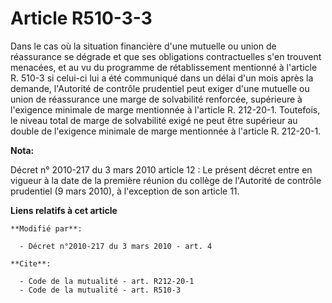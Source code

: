 # Article R510-3-3

Dans le cas où la situation financière d'une mutuelle ou union de réassurance se dégrade et que ses obligations
contractuelles s'en trouvent menacées, et au vu du programme de rétablissement mentionné à l'article R. 510-3 si celui-ci lui
a été communiqué dans un délai d'un mois après la demande, l'Autorité de contrôle prudentiel peut exiger d'une mutuelle ou
union de réassurance une marge de solvabilité renforcée, supérieure à l'exigence minimale de marge mentionnée à l'article R.
212-20-1. Toutefois, le niveau total de marge de solvabilité exigé ne peut être supérieur au double de l'exigence minimale de
marge mentionnée à l'article R. 212-20-1.

**Nota:**

Décret n° 2010-217 du 3 mars 2010 article 12 : Le présent décret entre en vigueur à la date de la première réunion du collège
de l'Autorité de contrôle prudentiel (9 mars 2010), à l'exception de son article 11.

**Liens relatifs à cet article**

	**Modifié par**:

	  - Décret n°2010-217 du 3 mars 2010 - art. 4

	**Cite**:

	  - Code de la mutualité - art. R212-20-1
	  - Code de la mutualité - art. R510-3
